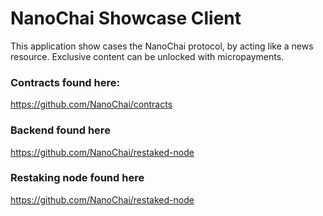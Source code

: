 # NanoChai Showcase Client

This application show cases the NanoChai protocol, by acting like a news resource.
Exclusive content can be unlocked with micropayments.

### Contracts found here:

https://github.com/NanoChai/contracts

### Backend found here

https://github.com/NanoChai/restaked-node

### Restaking node found here

https://github.com/NanoChai/restaked-node
